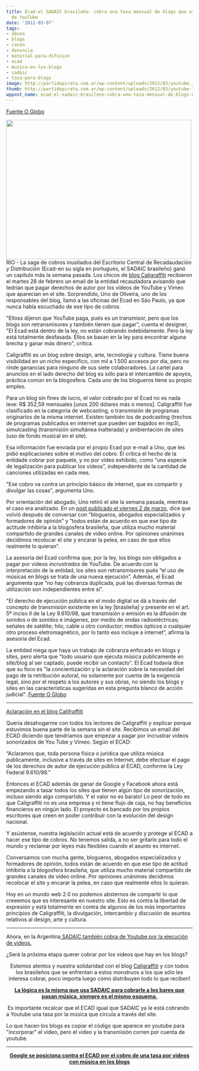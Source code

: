 ```yaml
---
title: Ecad-el SADAIC brasileño- cobra una tasa mensual de blogs que utilizan vídeos
  de YouTube
date: '2012-03-07'
tags:
- abuso
- blogs
- canon
- denuncia
- material-para-difusion
- ecad
- musica-en-los-blogs
- sadaic
- taza-para-blogs
image: http://partidopirata.com.ar/wp-content/uploads/2012/03/youtube.jpg
thumb: http://partidopirata.com.ar/wp-content/uploads/2012/03/youtube-150x150.jpg
wppost_name: ecad-el-sadaic-brasileno-cobra-una-taza-mensual-de-blogs-que-utilizan-videos-de-youtube
---
```


<a href="http://oglobo.globo.com/cultura/ecad-cobra-taxa-mensal-de-blogs-que-utilizam-videos-do-youtube-4233380" target="_blank">Fuente O Globo</a>

<a href="http://partidopirata.com.ar/wp-content/uploads/2012/03/youtube.jpg"><img class=" wp-image-3416 aligncenter" title="youtube" src="http://partidopirata.com.ar/wp-content/uploads/2012/03/youtube.jpg" alt="" width="500" height="375" /></a>RIO - La saga de cobros inusitados del Escritorio Central de Recadaudación y Distribución (Ecad-en su sigla en portugués, el SADAIC brasileño) ganó un capítulo más la semana pasada. Los chicos de <a href="http://www.caligraffiti.com.br/por-uma-internet-livre/" rel="external">blog Caligraffiti</a> recibieron el martes 28 de febrero un email de la entidad recaudadora avisando que tedrían que pagar derechos de autor por los videos de YouTube y Vimeo que aparecian en el site. Sorprendido, Uno de Oliveira, uno de los responsables del blog, llamó a las oficinas del Ecad en São Paulo, ya que nunca había escuchado de ese tipo de cobros.

"Elloss dijeron que YouTube paga, pués es un transmisor, pero que los blogs son retransmisores y también tienen que pagar", cuenta el designer, "El Ecad está dentro de la ley, no están cobrando indebidamente. Pero la ley está totalmente desfasada. Ellos se basan en la ley para encontrar alguna brecha y ganar más dinero", critica.

Caligraffiti es un blog sobre design, arte, tecnologia y cultura. Tiene buena visibilidad en un nicho específico, con mil a 1.500 accesos por día, pero no rinde ganancias para ninguno de sus siete colaboradores. La cartel para anuncios en el lado derecho del blog es sólo para el intercambio de apoyos, práctica común en la blogosfera. Cada uno de los blogueros tiene su propio empleo.

Para un blog sin fines de lucro, el valor cobrado por el Ecad no es nada leve: R$ 352,59 mensuales [unos 200 dólares más o menos]. Caligraffiti fue clasificado en la categoria de webcasting, o transmisión de programas originarios de la misma internet. Existen también los de podcasting (trechos de programas publicados en internet que pueden ser bajados en mp3), simulcasting (transmisión simultánea inalterada) y ambientación de sites (uso de fondo musical en el site).

Esa información fue enviada por el propio Ecad por e-mail a Uno, que les pidió explicaciones sobre el motivo del cobro. Él critica el hecho de la entidade cobrar por paquete, y no por vídeo exhibido, como “una especie de legalización para publicar los videos”, independiente de la cantidad de canciones utilizadas en cada mes.

"Ese cobro va contra un princípio básico de internet, que es compartir y divulgar las cosas", argumenta Uno.

Por orientación del abogado, Uno retiró el site la semana pasada, mientras el caso era analizado. En un <a href="http://www.caligraffiti.com.br/por-uma-internet-livre/" rel="external">post publicado el viernes 2 de marzo</a>, dice que volvió después de conversar con “blogueros, abogados especializados y formadores de opinión” y “todos están de acuerdo en que ese tipo de actitude inhibiria a la blogosfera brasileña, que utiliza mucho material compartido de grandes canales de video online. Por opiniones unánimes decidimos recolocar el site y encarar la pelea, en caso de que ellos realmente lo quieran”.

La asesoria del Ecad confirma que, por la ley, los blogs son obligados a pagar por videos <em>incrustrados</em> de YouTube. De acuerdo con la interpretación de la entidad, los sites son retransmisores pués “el uso de músicas en blogs se trata de una nueva ejecución”. Además, el Ecad argumenta que “no hay cobranza duplicada, pué las diversas formas de utilización son independientes entre si”.

"El derecho de ejecución pública en el modo digital se dá a través del concepto de transmisión existente en la ley [brasileña] y presente en el art. 5º inciso II de la Ley 9.610/98, que transmisión o emisión es la difusión de sonidos o de sonidos e imágenes, por medio de ondas radioeléctricas; señales de satélite; hilo, cable u otro conductor; medios ópticos o cualquier otro proceso eletromagnético, por lo tanto eso incluye a internet", afirma la asesoria del Ecad.

La entidad niega que haya un trabajo de cobranza enfocado en blogs y sites, pero alerta que "todo usuario que ejecuta música publicamente en site/blog al ser captado, puede recibir un contacto". El Ecad todavía dice que su foco es "la concientización y la aclaración sobre la necesidad del pago de la retribución autoral, no solamente por cuenta de la exigencia legal, sino por el respeto a los autores y sus obras, no siendo los blogs y sites en las características sugeridas en esta pregunta blanco de acción judicial".
<a href="http://oglobo.globo.com/cultura/ecad-cobra-taxa-mensal-de-blogs-que-utilizam-videos-do-youtube-4233380" target="_blank">Fuente O Globo</a>

<hr />

<a href="http://www.caligraffiti.com.br/por-uma-internet-livre/" target="_blank">Aclaración en el blog Califraffiti</a>

Queria desahogarme con todos los lectores de Caligraffiti y explicar porque estuvimos buena parte de la semana sin el site. Recibimos un email del ECAD diciendo que tendríamos que empezar a pagar por incrustrar vídeos sonorizados de You Tube y Vimeo. Según el ECAD:

“Aclaramos que, toda persona física o jurídica que utiliza música publicamente, inclusive a través de sites en Internet, debe efectuar el pago de los derechos de autor de ejecución pública al ECAD, conforme la Ley Federal 9.610/98.”

Entonces el ECAD además de ganar de Google y Facebook ahora está empezando a tasar todos los sites que tienen algún tipo de sonorización, incluso siendo algo compartido. Y el valor no es barato! Lo peor de todo es que Caligraffiti no es una empresa y ni tiene flujo de caja, no hay beneficios financieros en ningún lado. El proyecto es bancado por los propios escritores que creen en poder contribuir con la evolución del design nacional.

Y asústense, nuestra legislación actual está de acuerdo y protege al ECAD a hacer ese tipo de cobros. No tenemos salida, a no ser gritarlo para todo el mundo y reclamar por leyes más flexíbles cuando el asunto es internet.

Conversamos con mucha gente, blogueros, abogados especializados y formadores de opinión, todos están de acuerdo en que ese tipo de actitud inhibiria a la blogosfera brasileña, que utiliza mucho material compartido de grandes canales de vídeo online. Por opiniones unánimes decidimos recolocar el site y encarar la pelea, en caso que realmente ellos lo quieran.

Hoy en un mundo web 2.0 no podemos absternos de compartir lo que creeemos que es interesante en nuestro site. Esto es contra la libertad de expresión y está totalmente en contra de algunos de los más importantes princípios de Caligraffiti, la divulgación, intercambio y discusión de asuntos relativos al design, arte y cultura.

<hr />

Ahora, en la Argentina<a href="http://www.aliadodigital.com/2010/08/argentina-google-acuerda-con-sadaic-para-lanzar-youtube-com-ar/" target="_blank"> SADAIC también cobra de Youtube por la ejecución de videos.</a>

¿Será la próxima etapa querer cobrar por los videos que hay en los blogs?
<p style="text-align: center;">Estemos atentos y nuestra solidaridad con el blog <a href="http://www.caligraffiti.com.br/" target="_blank">Caligraffiti</a> y con todos los brasileños que se enfrentan a estos monstruos a los que sólo les interesa cobrar, poco importa luego cómo distribuyen todo lo que reciben!</p>
<p style="text-align: center;"><strong><a href="http://partidopirata.com.ar/2450/cuanto-hay-que-pagarle-a-las-sociedades-de-gestion-por-abrir-un-bar-orsai-bar">La lógica es la misma que usa SADAIC para cobrarle a los bares que pasan música, siempre es el mismo esquema.</a></strong></p>
 Es importante recalcar que el ECAD igual que SADAIC ya le está cobrando a Youtube una tasa por la música que circula a través del site.

Lo que hacen los blogs es copiar el código que aparece en youtube para "incorporar" el video, pero el video y la transmisión corren por cuenta de youtube.

<hr />
<p style="text-align: center;"><strong><a href="http://partidopirata.com.ar/3458/brasil-tasa-para-colocar-videos-con-musica-en-blogs-google-condena-al-ecad-y-pide-el-fin-de-cobros">Google se posiciona contra el ECAD por el cobro de una tasa por videos con música en los blogs</a></strong></p>
